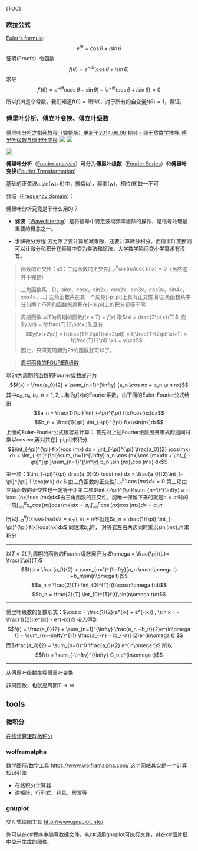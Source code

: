 [TOC]

### 欧拉公式
[Euler's formula](https://en.jinzhao.wiki/wiki/Euler%27s_formula):
$$e^{i\theta} = \cos\theta  + i\sin\theta$$
证明(Proofs):
令函数
$${\displaystyle f(\theta )=e^{-i\theta }(\cos \theta +i\sin \theta )}$$
求导
$${\displaystyle f'(\theta )=e^{-i\theta }(i\cos \theta -\sin \theta )-ie^{-i\theta }(\cos \theta +i\sin \theta )=0}$$

所以$f(\theta )$是个常数，我们知道$f(0) = 1$所以，对于所有的自变量$f(\theta) = 1$，得证。

### 傅里叶分析、傅立叶变换、傅立叶级数
[傅里叶分析之掐死教程（完整版）更新于2014.06.06](https://zhuanlan.zhihu.com/p/19763358)
[视频 - 纯干货数学推导_傅里叶级数与傅里叶变换](https://www.bilibili.com/video/BV1Et411R78v)
![](https://up.jinzhao.wiki/wikipedia/commons/1/1a/Fourier_series_square_wave_circles_animation.gif)
![](https://up.jinzhao.wiki/wikipedia/commons/7/7e/Fourier_series_sawtooth_wave_circles_animation.gif)

![](https://up.jinzhao.wiki/wikipedia/commons/2/2b/Fourier_series_and_transform.gif)




**傅里叶分析**（[Fourier analysis](https://en.jinzhao.wiki/wiki/Fourier_analysis)）可分为**傅里叶级数**（[Fourier Series](https://en.jinzhao.wiki/wiki/Fourier_series)）和**傅里叶变换**([Fourier Transformation](https://en.jinzhao.wiki/wiki/Fourier_transform))



基础的正弦波a.sin(wt+θ)中，振幅(a)，频率(w)，相位(θ)缺一不可

频域（[Frequency domain](https://en.jinzhao.wiki/wiki/Frequency_domain)）：

傅里叶分析究竟是干什么用的？
- **滤波**（[Wave filtering](https://en.jinzhao.wiki/wiki/Filter_(signal_processing))）是将信号中特定波段频率滤除的操作，是信号处理最重要的概念之一。

- 求解微分方程
因为除了要计算加减乘除，还要计算微分积分。而傅里叶变换则可以让微分和积分在频域中变为乘法和除法，大学数学瞬间变小学算术有没有。

> 函数的正交性：如：三角函数的正交性$\int_{-\pi}^{\pi} \sin (nx) \cos (mx) = 0$（当然这并不完整）

> 三角函数系：{1，sinx，cosx，sin2x，cos2x，sin3x，cos3x，sin4x，cos4x，...}
> 三角函数系在其一个周期[-pi,pi]上具有正交性
> 即三角函数系中任何两个不同的函数的乘积在[-pi,pi]上的积分都等于零

> 周期函数:以$T$为周期的函数$f(x+T) = f(x)$
取$\xi = \frac{2\pi x}{T}$, 则$y(\xi) = f(\frac{T}{2\pi}\xi)$,且有
$$y(\xi+2\pi) = f(\frac{T}{2\pi}(\xi+2\pi)) = f(\frac{T}{2\pi}\xi+T) = f(\frac{T}{2\pi} \xi) = y(\xi)$$
因此，只研究周期为$2\pi$的函数就可以了。

> [周期函数的FOURIER级数](http://staff.ustc.edu.cn/~rui/ppt/calculus2/chap10_1.html)


以$2\pi$为周期的函数的Fourier级数展开为
$$f(x) = \frac{a_0}{2} + \sum_{n=1}^{\infty} (a_n \cos nx + b_n \sin nx)$$
其中$a_0,a_n,b_n,n = 1,2,...$称为$f(x)$的Fourier系数，由下面的Euler-Fourier公式给出
$$a_n = \frac{1}{\pi} \int_{-\pi}^{\pi} f(x)\cos(nx)dx$$
$$b_n = \frac{1}{\pi} \int_{-\pi}^{\pi} f(x)\sin(nx)dx$$
上面的Euler-Fourier公式很容易计算：
首先对上述Fourier级数展开等式两边同时乘以$\cos mx$,再对其在[-pi,pi]求积分
$$\int_{-\pi}^{\pi} f(x)\cos (mx) dx = \int_{-\pi}^{\pi} \frac{a_0}{2} \cos(mx) dx + \int_{-\pi}^{\pi}\sum_{n=1}^{\infty} a_n \cos (nx)\cos (mx)dx + \int_{-\pi}^{\pi}\sum_{n=1}^{\infty} b_n \sin (nx)\cos (mx) dx$$

第一项：$\int_{-\pi}^{\pi} \frac{a_0}{2} \cos(mx) dx = \frac{a_0}{2}\int_{-\pi}^{\pi}  1.\cos(mx) dx $ 由三角函数的正交性$\int_{-\pi}^{\pi}  1.\cos(mx) dx=0$
第三项由三角函数的正交性也一定等于0
第二项$\int_{-\pi}^{\pi}\sum_{n=1}^{\infty} a_n \cos (nx)\cos (mx)dx$由三角函数的正交性，能唯一保留下来的就是$n=m$时的一项$\int_{-\pi}^{\pi}  a_n \cos (nx)\cos (mx)dx = a_n \int_{-\pi}^{\pi} \cos (nx)\cos (mx)dx = a_n\pi$

所以$\int_{-\pi}^{\pi} f(x)\cos (mx) dx = a_n\pi ,m=n$不就是$a_n = \frac{1}{\pi} \int_{-\pi}^{\pi} f(x)\cos(nx)dx$
同理求$b_n$时， 对等式左右两边同时乘以$\sin(mx)$,再求积分

---
以$T=2L$为周期的函数的Fourier级数展开为:$\omega = \frac{\pi}{L}= \frac{2\pi}{T}$
$$f(t) = \frac{a_0}{2} + \sum_{n=1}^{\infty}[a_n \cos(n\omega t) +b_n\sin(n\omega t)]$$
$$a_n = \frac{2}{T} \int_{0}^{T}f(t)\cos(n\omega t)dt$$
$$b_n = \frac{2}{T} \int_{0}^{T}f(t)\sin(n\omega t)dt$$

---
傅里叶级数的复数形式：$\cos x = \frac{1}{2}(e^{ix} + e^{-ix})  , \sin x = -\frac{1}{2}i(e^{ix} - e^{-ix})$
带入[得到](https://blog.csdn.net/qq_28404829/article/details/103054656)
$$f(t) = \frac{a_0}{2} + \sum_{n=1}^{\infty} \frac{a_n -ib_n}{2}e^{in\omega t}  + \sum_{n=-\infty}^{-1} \frac{a_{-n} + ib_{-n}}{2}e^{in\omega t} $$
而$\frac{a_0}{2} = \sum_{n=0}^0 \frac{a_0}{2} e^{in\omega t}$
所以
$$f(t) = \sum_{-\infty}^{\infty} C_n e^{in\omega t}$$

---
从傅里叶级数推导傅里叶变换

非周函数，也就是周期$T \to \infty$

## tools
### 微积分

[在线计算矩阵微积分](http://www.matrixcalculus.org/)
### wolframalpha
数学图形/数学工具
https://www.wolframalpha.com/ 这个网站其实是一个计算知识引擎

- 在线积分计算器
- 逆矩阵、行列式、利息、房贷等

### gnuplot
交互式绘图工具
http://www.gnuplot.info/

你可以在c#程序中编写数据文件，从c#调用gnuplot可执行文件，并在c#图片框中显示生成的图像。

